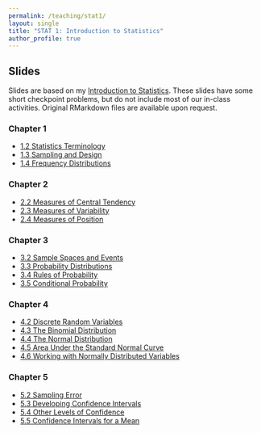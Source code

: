 ```yaml
---
permalink: /teaching/stat1/
layout: single
title: "STAT 1: Introduction to Statistics"
author_profile: true
---
```


## Slides

Slides are based on my [Introduction to Statistics](https://bookdown.org/lgpcappiello/introstats/). These slides have some short checkpoint problems, but do not include most of our in-class activities. Original RMarkdown files are available upon request. 

### Chapter 1
- <a href="https://lgpcappiello.github.io/teaching/stat1/slides/1_2-Statistics-Terminology.html" target="blank">1.2 Statistics Terminology</a>
- <a href="https://lgpcappiello.github.io/teaching/stat1/slides/1_3-Sampling-Design.html" target="blank">1.3 Sampling and Design</a>
- <a href="https://lgpcappiello.github.io/teaching/stat1/slides/1_4-Frequency-Distributions.html" target="blank">1.4 Frequency Distributions</a>

### Chapter 2
- <a href="https://lgpcappiello.github.io/teaching/stat1/slides/2_2-Central-Tendency.html" target="blank">2.2 Measures of Central Tendency</a>
- <a href="https://lgpcappiello.github.io/teaching/stat1/slides/2_3-Variability.html" target="blank">2.3 Measures of Variability</a>
- <a href="https://lgpcappiello.github.io/teaching/stat1/slides/2_4-Position.html" target="blank">2.4 Measures of Position</a>

### Chapter 3
- <a href="https://lgpcappiello.github.io/teaching/stat1/slides/3_2-Sample-Spaces-and-Events.html" target="blank">3.2 Sample Spaces and Events</a>
- <a href="https://lgpcappiello.github.io/teaching/stat1/slides/3_3-Probability-Distributions.html" target="blank">3.3 Probability Distributions</a>
- <a href="https://lgpcappiello.github.io/teaching/stat1/slides/3_4-Probability-Rules.html" target="blank">3.4 Rules of Probability</a>
- <a href="https://lgpcappiello.github.io/teaching/stat1/slides/3_5-Conditional-Probability.html" target="blank">3.5 Conditional Probability</a>

### Chapter 4
- <a href="https://lgpcappiello.github.io/teaching/stat1/slides/4_2-Discrete-Random-Variables.html" target="blank">4.2 Discrete Random Variables</a>
- <a href="https://lgpcappiello.github.io/teaching/stat1/slides/4_3-Binomial-Distribution.html" target="blank">4.3 The Binomial Distribution</a>
- <a href="https://lgpcappiello.github.io/teaching/stat1/slides/4_4-Normal-Distribution.html" target="blank">4.4 The Normal Distribution</a>
- <a href="https://lgpcappiello.github.io/teaching/stat1/slides/4_5-Area-Under-Standard-Normal.html" target="blank">4.5 Area Under the Standard Normal Curve</a>
- <a href="https://lgpcappiello.github.io/teaching/stat1/slides/4_6-Working-with-Normal.html" target="blank">4.6 Working with Normally Distributed Variables</a>

### Chapter 5
- <a href="https://lgpcappiello.github.io/teaching/stat1/slides/5_2-Sampling-Error.html" target="blank">5.2 Sampling Error</a>
- <a href="https://lgpcappiello.github.io/teaching/stat1/slides/5_3-Developing-CIs.html" target="blank">5.3 Developing Confidence Intervals</a>
- <a href="https://lgpcappiello.github.io/teaching/stat1/slides/5_4-Other-Levels-of-Confidences.html" target="blank">5.4 Other Levels of Confidence</a>
- <a href="https://lgpcappiello.github.io/teaching/stat1/slides/5_5-CIs-for-a-Mean.html" target="blank">5.5 Confidence Intervals for a Mean</a>
